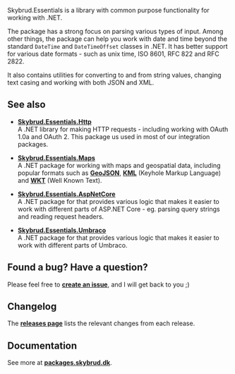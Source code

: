 Skybrud.Essentials is a library with common purpose functionality for working with .NET.

The package has a strong focus on parsing various types of input. Among other things, the package can help you work with date and time beyond the standard `DateTime` and `DateTimeOffset` classes in .NET. It has better support for various date formats - such as unix time, ISO 8601, RFC 822 and RFC 2822.

It also contains utilities for converting to and from string values, changing text casing and working with both JSON and XML.

## See also

- [**Skybrud.Essentials.Http**](https://github.com/skybrud/Skybrud.Essentials.Http)  
A .NET library for making HTTP requests - including working with OAuth 1.0a and OAuth 2. This package us used in most of our integration packages.

- [**Skybrud.Essentials.Maps**](https://github.com/skybrud/Skybrud.Essentials.Maps)  
A .NET package for working with maps and geospatial data, including popular formats such as [**GeoJSON**](https://en.wikipedia.org/wiki/GeoJSON), [**KML**](https://en.wikipedia.org/wiki/Keyhole_Markup_Language) (Keyhole Markup Language) and [**WKT**](https://en.wikipedia.org/wiki/Well-known_text_representation_of_geometry) (Well Known Text).

- [**Skybrud.Essentials.AspNetCore**](https://github.com/skybrud/Skybrud.Essentials.AspNetCore)  
A .NET package for that provides various logic that makes it easier to work with different parts of ASP.NET Core - eg. parsing query strings and reading request headers.

- [**Skybrud.Essentials.Umbraco**](https://github.com/skybrud/Skybrud.Essentials.AspNUmbracoetCore)  
A .NET package for that provides various logic that makes it easier to work with different parts of Umbraco.

## Found a bug? Have a question?

Please feel free to [**create an issue**][Issues], and I will get back to you ;)

## Changelog

The [**releases page**][GitHubReleases] lists the relevant changes from each release.

## Documentation

See more at [**packages.skybrud.dk**](https://packages.skybrud.dk/skybrud.essentials/).

[GitHubReleases]: https://github.com/skybrud/Skybrud.Essentials/releases
[Changelog]: https://github.com/skybrud/Skybrud.Essentials/releases
[Issues]: https://github.com/skybrud/Skybrud.Essentials/issues
